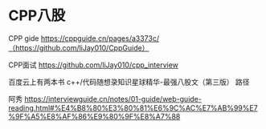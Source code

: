 # CPP八股

CPP gide https://cppguide.cn/pages/a3373c/（https://github.com/liJay010/CppGuide）

CPP面试 https://github.com/liJay010/cpp_interview

百度云上有两本书 c++/代码随想录知识星球精华-最强八股文（第三版） 路径

阿秀 https://interviewguide.cn/notes/01-guide/web-guide-reading.html#%E4%B8%80%E3%80%81%E6%9C%AC%E7%AB%99%E7%9F%A5%E8%AF%86%E9%80%9F%E8%A7%88